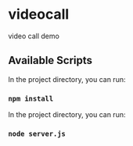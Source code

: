 # videocall
video call demo
## Available Scripts
In the project directory, you can run:

### `npm install`

In the project directory, you can run:

### `node server.js`
